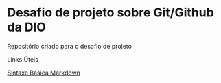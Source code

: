 # Desafio de projeto sobre Git/Github da DIO
Repositório criado para o desafio de projeto

Links Úteis

[Sintaxe Básica Markdown](https://https://www.markdownguide.org/basic-syntax)
